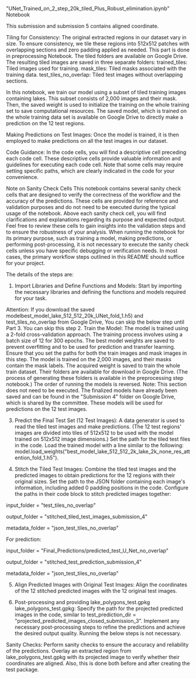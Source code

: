 "UNet_Trained_on_2_step_20k_tiled_Plus_Robust_elimination.ipynb" Notebook

This submission and submission 5 contains aligned coordinate.

Tiling for Consistency: The original extracted regions in our dataset vary in size. To ensure consistency, we tile these regions into 512x512 patches with overlapping sections and zero padding applied as needed. This part is done in preprocessing Notebook. The tiled folders are available on Google Drive. The resulting tiled images are saved in three separate folders: trained_tiles: Tiled images used for training. mask_tiles: Tiled masks associated with the training data. test_tiles_no_overlap: Tiled test images without overlapping sections.

In this notebook, we train our model using a subset of tiled training images containing lakes. This subset consists of 2,000 images and their mask. Then, the saved weight is used to initialize the training on the whole training set to save computational resources. The saved model, which is trained on the whole training data set is available on Google Drive to directly make a prediction on the 12 test regions.

Making Predictions on Test Images: Once the model is trained, it is then employed to make predictions on all the test images in our dataset.

Code Guidance: In the code cells, you will find a descriptive cell preceding each code cell. These descriptive cells provide valuable information and guidelines for executing each code cell. Note that some cells may require setting specific paths, which are clearly indicated in the code for your convenience.

Note on Sanity Check Cells This notebook contains several sanity check cells that are designed to verify the correctness of the workflow and the accuracy of the predictions. These cells are provided for reference and validation purposes and do not need to be executed during the typical usage of the notebook. Above each sanity check cell, you will find clarifications and explanations regarding its purpose and expected output. Feel free to review these cells to gain insights into the validation steps and to ensure the robustness of your analysis. When running the notebook for its primary purpose, such as training a model, making predictions, or performing post-processing, it is not necessary to execute the sanity check cells unless you have specific debugging or verification needs. In most cases, the primary workflow steps outlined in this README should suffice for your project.

The details of the steps are:

1. Import Libraries and Define Functions and Models: Start by importing the necessary libraries and defining the functions and models required for your task.
   
Attention: If you download the saved modelbest_model_lake_512_512_20k_UNet_fold_1.h5) and test_tiles_no_overlap from Google Drive, You can skip the below step until Part 3.
You can skip this step 
2. Train the Model: The model is trained using a 2-fold cross-validation approach. The training process involves using a batch size of 12 for 300 epochs. The best model weights are saved to prevent overfitting and to be used for prediction and transfer learning. Ensure that you set the paths for both the train images and mask images in this step. The model is trained on the 2,000 images, and their masks contain the mask labels. The acquired weight is saved to train the whole train dataset. Their folders are available for download in Google Drive. (The process of generating these folders is available in the preprocessing step notebook.) The order of running the models is reversed. Note: This section does not need to be executed. The finalized models have already been saved and can be found in the "Submission 4" folder on Google Drive, which is shared by the committee. These models will be used for predictions on the 12 test images.

3. Predict the Final Test Set (12 Test Images): A data generator is used to read the tiled test images and make predictions. (The 12 test regions' images are divided into tiles of 512x512 to be used with the model trained on 512x512 image dimensions.) Set the path for the tiled test files in the code. Load the trained model with a line similar to the following: model.load_weights("best_model_lake_512_512_2k_lake_2k_none_res_attention_fold_1.h5").

4. Stitch the Tiled Test Images: Combine the tiled test images and the predicted images to obtain predictions for the 12 regions with their original sizes. Set the path to the JSON folder containing each image's information, including added 0 padding positions in the code. Configure the paths in their code block to stitch predicted images together:

input_folder = "test_tiles_no_overlap"

output_folder = "stitched_tiled_test_images_submission_4"

metadata_folder = "json_test_tiles_no_overlap"

For prediction:

input_folder = "Final_Predictions/predicted_test_U_Net_no_overlap"

output_folder = "stitched_test_prediction_submission_4"

metadata_folder = "json_test_tiles_no_overlap"

5. Align Predicted Images with Original Test Images: Align the coordinates of the 12 stitched predicted images with the 12 original test images. 

6. Post-processing and providing lake_polygons_test.gpkg lake_polygons_test.gpkg: Specify the path for the projected predicted images in the code, similar to test_prediction_dir = "projected_predicted_images_closed_submission_3". Implement any necessary post-processing steps to refine the predictions and achieve the desired output quality. Running the below steps is not necessary.

Sanity Checks: Perform sanity checks to ensure the accuracy and reliability of the predictions. Overlay an extracted region from lake_polygons_test.gpkg with its projected image to verify whether their coordinates are aligned. Also, this is done both before and after creating the test package.

